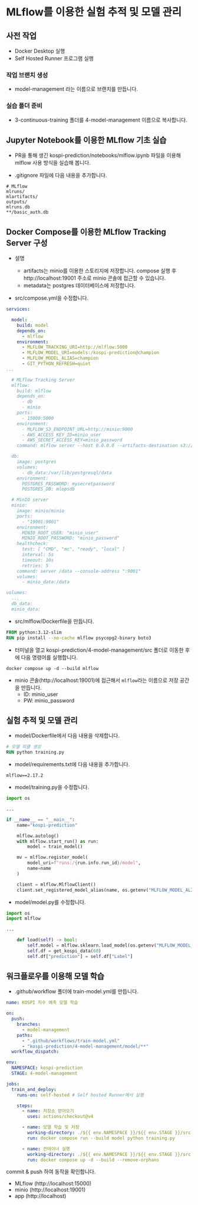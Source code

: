 # MLflow를 이용한 실험 추적 및 모델 관리

## 사전 작업

- Docker Desktop 실행
- Self Hosted Runner 프로그램 실행

### 작업 브랜치 생성

- model-management 라는 이름으로 브랜치를 만듭니다.

### 실습 폴더 준비

- 3-continuous-training 폴더를 4-model-management 이름으로 복사합니다.


## Jupyter Notebook를 이용한 MLflow 기초 실습


- PR을 통해 생긴 kospi-prediction/notebooks/mlflow.ipynb 파일을 이용해 mlflow 사용 방식을 실습해 봅니다. 

- .gitignore 파일에 다음 내용을 추가합니다.
```
# MLflow
mlruns/
mlartifacts/
outputs/
mlruns.db
**/basic_auth.db
```

## Docker Compose를 이용한 MLflow Tracking Server 구성

- 설명
    - artifacts는 minio를 이용한 스토리지에 저장합니다. compose 실행 후 http://localhost:19001 주소로 minio 콘솔에 접근할 수 있습니다.
    - metadata는 postgres 데이터베이스에 저장합니다.

- src/compose.yml을 수정합니다.
```yaml
services:

  model:
    build: model
    depends_on:
      - mlflow
    environment:
      - MLFLOW_TRACKING_URI=http://mlflow:5000
      - MLFLOW_MODEL_URI=models:/kospi-prediction@champion
      - MLFLOW_MODEL_ALIAS=champion
      - GIT_PYTHON_REFRESH=quiet
...

  # MLflow Tracking Server
  mlflow:
    build: mlflow
    depends_on:
      - db
      - minio
    ports:
      - 15000:5000
    environment:
      - MLFLOW_S3_ENDPOINT_URL=http://minio:9000
      - AWS_ACCESS_KEY_ID=minio_user
      - AWS_SECRET_ACCESS_KEY=minio_password
    command: mlflow server --host 0.0.0.0 --artifacts-destination s3://mlflow --backend-store-uri postgresql://postgres:mysecretpassword@db:5432/mlopsdb

  db:
    image: postgres
    volumes:
      - db_data:/var/lib/postgresql/data
    environment:
      POSTGRES_PASSWORD: mysecretpassword
      POSTGRES_DB: mlopsdb

  # MinIO server
  minio:
    image: minio/minio
    ports:
      - "19001:9001"
    environment:
      MINIO_ROOT_USER: "minio_user"
      MINIO_ROOT_PASSWORD: "minio_password"
    healthcheck:
      test: [ "CMD", "mc", "ready", "local" ]
      interval: 5s
      timeout: 10s
      retries: 5
    command: server /data --console-address ":9001"
    volumes:
      - minio_data:/data

volumes:
  ...
  db_data:
  minio_data:
```

- src/mlflow/Dockerfile을 만듭니다.
```Dockerfile
FROM python:3.12-slim
RUN pip install --no-cache mlflow psycopg2-binary boto3
```

- 터미널을 열고 kospi-prediction/4-model-management/src 폴더로 이동한 후에 다음 명령어를 실행합니다.
```console
docker compose up -d --build mlflow
```

- minio 콘솔(http://localhost:19001)에 접근해서 ```mlflow```라는 이름으로 저장 공간을 만듭니다.
   - ID: minio_user
   - PW: minio_password


## 실험 추적 및 모델 관리

- model/Dockerfile에서 다음 내용을 삭제합니다.
```Dockerfile
# 모델 피클 생성
RUN python training.py
```

- model/requirements.txt에 다음 내용을 추가합니다.
```
mlflow==2.17.2
```

- model/training.py을 수정합니다.
```python
import os

...

if __name__ == "__main__":
    name="kospi-prediction"

    mlflow.autolog()
    with mlflow.start_run() as run:
        model = train_model()

    mv = mlflow.register_model(
        model_uri=f"runs:/{run.info.run_id}/model",
        name=name
    )

    client = mlflow.MlflowClient()
    client.set_registered_model_alias(name, os.getenv("MLFLOW_MODEL_ALIAS"), mv.version)
```

- model/model.py를 수정합니다.
```python
import os
import mlflow

...

    def load(self) -> bool:
        self.model = mlflow.sklearn.load_model(os.getenv("MLFLOW_MODEL_URI"))
        self.df = get_kospi_data(60)
        self.df["prediction"] = self.df["Label"]
```


## 워크플로우를 이용해 모델 학습

- .github/workflow 폴더에 train-model.yml를 만듭니다.
```yaml
name: KOSPI 지수 예측 모델 학습

on:
  push:
    branches:
      - model-management
    paths:
      - ".github/workflows/train-model.yml"
      - "kospi-prediction/4-model-management/model/**"
  workflow_dispatch:

env:
  NAMESPACE: kospi-prediction
  STAGE: 4-model-management

jobs:
  train_and_deploy:
    runs-on: self-hosted # Self hosted Runner에서 실행

    steps:
      - name: 저장소 받아오기
        uses: actions/checkout@v4

      - name: 모델 학습 및 저장
        working-directory: ./${{ env.NAMESPACE }}/${{ env.STAGE }}/src
        run: docker compose run --build model python training.py

      - name: 컨테이너 실행
        working-directory: ./${{ env.NAMESPACE }}/${{ env.STAGE }}/src
        run: docker compose up -d --build --remove-orphans
```

commit & push 하여 동작을 확인합니다.

- MLflow (http://localhost:15000)
- minio (http://localhost:19001)
- app (http://localhost)